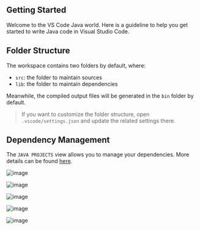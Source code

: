 ## Getting Started

Welcome to the VS Code Java world. Here is a guideline to help you get started to write Java code in Visual Studio Code.

## Folder Structure

The workspace contains two folders by default, where:

- `src`: the folder to maintain sources
- `lib`: the folder to maintain dependencies

Meanwhile, the compiled output files will be generated in the `bin` folder by default.

> If you want to customize the folder structure, open `.vscode/settings.json` and update the related settings there.

## Dependency Management

The `JAVA PROJECTS` view allows you to manage your dependencies. More details can be found [here](https://github.com/microsoft/vscode-java-dependency#manage-dependencies).

![image](https://github.com/Yousuf002/LearningManagementSystem/assets/95192238/c8135cea-db3d-4712-b569-dcb7f80ddfb0)



![image](https://github.com/Yousuf002/LearningManagementSystem/assets/95192238/d45f7a20-6c5a-41cf-a010-dfeda8ddb068)

![image](https://github.com/Yousuf002/LearningManagementSystem/assets/95192238/69a389a7-9575-4728-ac11-9a26a42f6398)

![image](https://github.com/Yousuf002/LearningManagementSystem/assets/95192238/52deac19-7db9-4ee8-975c-594ff73f09e7)

![image](https://github.com/Yousuf002/LearningManagementSystem/assets/95192238/3d4fa3cf-4f8f-4512-84a9-58a02b902d7d)
